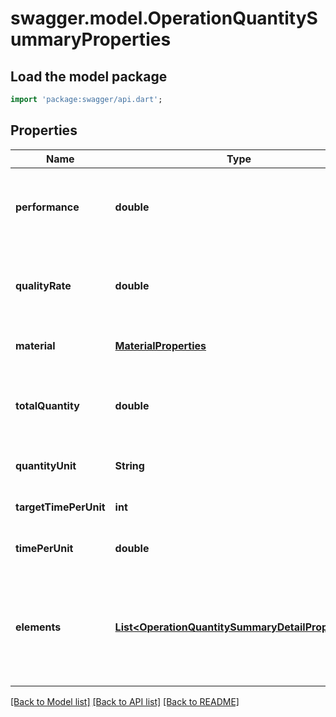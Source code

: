 # swagger.model.OperationQuantitySummaryProperties

## Load the model package
```dart
import 'package:swagger/api.dart';
```

## Properties
Name | Type | Description | Notes
------------ | ------------- | ------------- | -------------
**performance** | **double** | Performance rate during the entire execution of the operation | [optional] [default to null]
**qualityRate** | **double** | Quality rate during the entire execution of the operation | [optional] [default to null]
**material** | [**MaterialProperties**](MaterialProperties.md) |  | [optional] [default to null]
**totalQuantity** | **double** | Sum of the total quantities generated at all workplaces | [optional] [default to null]
**quantityUnit** | **String** | Unit of the output quantity | [optional] [default to null]
**targetTimePerUnit** | **int** | Target time per unit in msec | [optional] [default to null]
**timePerUnit** | **double** | Time per unit in msec | [optional] [default to null]
**elements** | [**List&lt;OperationQuantitySummaryDetailProperties&gt;**](OperationQuantitySummaryDetailProperties.md) | Array of quantity summaries for each workplace on which the operation has been executed | [optional] [default to []]

[[Back to Model list]](../README.md#documentation-for-models) [[Back to API list]](../README.md#documentation-for-api-endpoints) [[Back to README]](../README.md)

